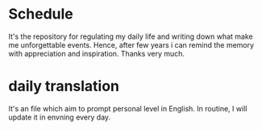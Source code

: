 # Schedule
It's the repository for regulating my daily life and writing down what make me unforgettable events. Hence, after few years i can remind the memory with appreciation and inspiration. Thanks very much.

# daily translation
It's an file which aim to prompt personal level in English. In routine, I will update it in envning every day.
